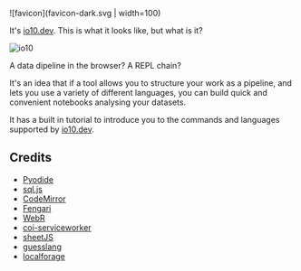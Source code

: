 ![favicon](favicon-dark.svg | width=100)

It's [io10.dev](https://io10.dev). This is what it looks like, but what is it?

![io10](https://user-images.githubusercontent.com/58846/162628741-053ab7a0-59df-4e82-b6e9-676bedacda04.gif)

A data dipeline in the browser? A REPL chain?

It's an idea that if a tool allows you to structure your work as a pipeline, and lets you use a variety of different languages,
you can build quick and convenient notebooks analysing your datasets.

It has a built in tutorial to introduce you to the commands and languages supported by [io10.dev](https://io10.dev).

## Credits
- [Pyodide](https://pyodide.org)
- [sql.js](https://sql.js.org)
- [CodeMirror](https://codemirror.net)
- [Fengari](https://github.com/fengari-lua/fengari-web)
- [WebR](https://github.com/georgestagg/webR)
- [coi-serviceworker](https://github.com/gzuidhof/coi-serviceworker)
- [sheetJS](https://sheetjs.com/)
- [guesslang](https://github.com/yoeo/guesslang)
- [localforage](https://localforage.github.io/)
